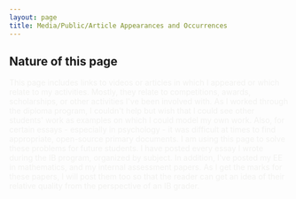 ```yaml
---
layout: page
title: Media/Public/Article Appearances and Occurrences
---
```


<h2>Nature of this page</h2>

<span style="color:#f2f2f0">
This page includes links to videos or articles in which I appeared or which relate to my activities. Mostly, they relate to competitions, awards, scholarships, or other activities I've been involved with.
</span>

<span style="color:#f2f2f0">
As I worked through the diploma program, I couldn't help but wish that I could see other students' work as examples on which I could model my own work. Also, for certain essays - especially in psychology - it was difficult at times to find appropriate, open-source primary documents. I am using this page to solve these problems for future students. I have posted every essay I wrote during the IB program, organized by subject. In addition, I've posted my EE in mathematics, and my internal assessment papers. As I get the marks for these papers, I will post them too so that the reader can get an idea of their relative quality from the perspective of an IB grader.
</span>
